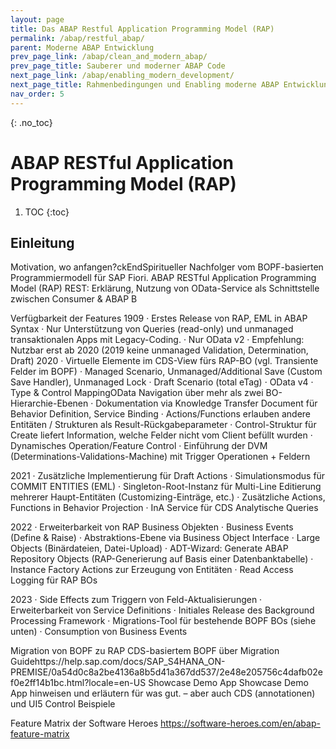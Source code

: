 ```yaml
---
layout: page
title: Das ABAP Restful Application Programming Model (RAP)
permalink: /abap/restful_abap/
parent: Moderne ABAP Entwicklung
prev_page_link: /abap/clean_and_modern_abap/
prev_page_title: Sauberer und moderner ABAP Code
next_page_link: /abap/enabling_modern_development/
next_page_title: Rahmenbedingungen und Enabling moderne ABAP Entwicklung im Team
nav_order: 5
---
```


{: .no_toc}
# ABAP RESTful Application Programming Model (RAP)

1. TOC
{:toc}

## Einleitung
Motivation, wo anfangen?ckEndSpiritueller Nachfolger vom BOPF-basierten Programmiermodell für SAP Fiori.
ABAP RESTful Application Programming Model (RAP)
REST: Erklärung, Nutzung von OData-Service als Schnittstelle zwischen Consumer & ABAP B

Verfügbarkeit der Features
1909
·	Erstes Release von RAP, EML in ABAP Syntax
·	Nur Unterstützung von Queries (read-only) und unmanaged transaktionalen Apps mit Legacy-Coding.
·	Nur OData v2
·	Empfehlung: Nutzbar erst ab 2020 (2019 keine unmanaged Validation, Determination, Draft)
2020
·	Virtuelle Elemente im CDS-View fürs RAP-BO (vgl. Transiente Felder im BOPF)
·	Managed Scenario, Unmanaged/Additional Save (Custom Save Handler), Unmanaged Lock
·	Draft Scenario (total eTag)
·	OData v4
·	Type & Control MappingOData Navigation über mehr als zwei BO-Hierarchie-Ebenen
·	Dokumentation via Knowledge Transfer Document für Behavior Definition, Service Binding
·	Actions/Functions erlauben andere Entitäten / Strukturen als Result-Rückgabeparameter
·	Control-Struktur für Create liefert Information, welche Felder nicht vom Client befüllt wurden
·	Dynamisches Operation/Feature Control
·	Einführung der DVM (Determinations-Validations-Machine) mit Trigger Operationen + Feldern

2021
·	Zusätzliche Implementierung für Draft Actions
·	Simulationsmodus für COMMIT ENTITIES (EML)
·	Singleton-Root-Instanz für Multi-Line Editierung mehrerer Haupt-Entitäten (Customizing-Einträge, etc.)
·	Zusätzliche Actions, Functions in Behavior Projection
·	InA Service für CDS Analytische Queries

2022
·	Erweiterbarkeit von RAP Business Objekten
·	Business Events (Define & Raise)
·	Abstraktions-Ebene via Business Object Interface
·	Large Objects (Binärdateien, Datei-Upload)
·	ADT-Wizard: Generate ABAP Repository Objects (RAP-Generierung auf Basis einer Datenbanktabelle)
·	Instance Factory Actions zur Erzeugung von Entitäten
·	Read Access Logging für RAP BOs

2023
·	Side Effects zum Triggern von Feld-Aktualisierungen
·	Erweiterbarkeit von Service Definitions
·	Initiales Release des Background Processing Framework
·	Migrations-Tool für bestehende BOPF BOs (siehe unten)
·	Consumption von Business Events

Migration von BOPF zu RAP
CDS-basiertem BOPF über Migration Guidehttps://help.sap.com/docs/SAP_S4HANA_ON-PREMISE/0a54d0c8a2be4136a8b5d41a367dd537/2e48e205756c4dafb02ef0e2ff14b1bc.html?locale=en-US
Showcase Demo App
Showcase Demo App hinweisen und erläutern für was gut. – aber auch CDS (annotationen)
und UI5 Control Beispiele

Feature Matrix der Software Heroes
https://software-heroes.com/en/abap-feature-matrix
